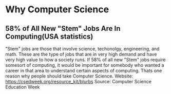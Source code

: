 # Why Computer Science

## 58% of All New "Stem" Jobs Are In Computing(USA statistics)
"Stem" jobs are those that involve science, techonolgy, engineering, and math. These are the type of jobs that are in very high demand and have very high value to how a society runs. If 58% of all new "Stem" jobs require somesort of computing, it would be important for somebody who wanted a career in that area to understand certain aspects of computing. Thats one reason why people should take Computer Science. Website: https://csedweek.org/resource_kit/blurbs Source: Computer Science Education Week 

